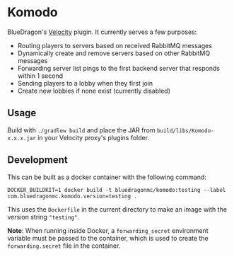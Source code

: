 # Komodo
BlueDragon's [Velocity](https://velocitypowered.com/) plugin. It currently serves a few purposes:
- Routing players to servers based on received RabbitMQ messages
- Dynamically create and remove servers based on other RabbitMQ messages
- Forwarding server list pings to the first backend server that responds within 1 second
- Sending players to a lobby when they first join
- Create new lobbies if none exist (currently disabled)

## Usage
Build with `./gradlew build` and place the JAR from `build/libs/Komodo-x.x.x.jar` in your Velocity proxy's plugins folder.

## Development
This can be built as a docker container with the following command:
```shell
DOCKER_BUILDKIT=1 docker build -t bluedragonmc/komodo:testing --label com.bluedragonmc.komodo.version=testing .
```
This uses the `Dockerfile` in the current directory to make an image with the version string `"testing"`.

**Note**: When running inside Docker, a `forwarding_secret` environment variable must be passed to the container, which is used to create the `forwarding.secret` file in the container.
